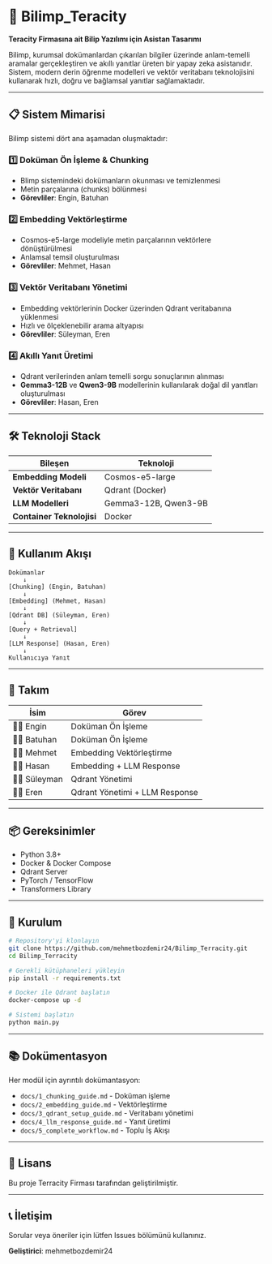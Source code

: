 # 🤖 Bilimp_Teracity

**Teracity Firmasına ait Bilip Yazılımı için Asistan Tasarımı**

Bilimp, kurumsal dokümanlardan çıkarılan bilgiler üzerinde anlam-temelli aramalar gerçekleştiren ve akıllı yanıtlar üreten bir yapay zeka asistanıdır. Sistem, modern derin öğrenme modelleri ve vektör veritabanı teknolojisini kullanarak hızlı, doğru ve bağlamsal yanıtlar sağlamaktadır.

---

## 📋 Sistem Mimarisi

Bilimp sistemi dört ana aşamadan oluşmaktadır:

### 1️⃣ **Doküman Ön İşleme & Chunking**
- Blimp sistemindeki dokümanların okunması ve temizlenmesi
- Metin parçalarına (chunks) bölünmesi
- **Görevliler**: Engin, Batuhan

### 2️⃣ **Embedding Vektörleştirme**
- Cosmos-e5-large modeliyle metin parçalarının vektörlere dönüştürülmesi
- Anlamsal temsil oluşturulması
- **Görevliler**: Mehmet, Hasan

### 3️⃣ **Vektör Veritabanı Yönetimi**
- Embedding vektörlerinin Docker üzerinden Qdrant veritabanına yüklenmesi
- Hızlı ve ölçeklenebilir arama altyapısı
- **Görevliler**: Süleyman, Eren

### 4️⃣ **Akıllı Yanıt Üretimi**
- Qdrant verilerinden anlam temelli sorgu sonuçlarının alınması
- **Gemma3-12B** ve **Qwen3-9B** modellerinin kullanılarak doğal dil yanıtları oluşturulması
- **Görevliler**: Hasan, Eren

---

## 🛠️ Teknoloji Stack

| Bileşen | Teknoloji |
|---------|-----------|
| **Embedding Modeli** | Cosmos-e5-large |
| **Vektör Veritabanı** | Qdrant (Docker) |
| **LLM Modelleri** | Gemma3-12B, Qwen3-9B |
| **Container Teknolojisi** | Docker |

---

## 🚀 Kullanım Akışı

```
Dokümanlar
    ↓
[Chunking] (Engin, Batuhan)
    ↓
[Embedding] (Mehmet, Hasan)
    ↓
[Qdrant DB] (Süleyman, Eren)
    ↓
[Query + Retrieval]
    ↓
[LLM Response] (Hasan, Eren)
    ↓
Kullanıcıya Yanıt
```

---

## 👥 Takım

| İsim | Görev |
|------|-------|
| 👨‍💻 Engin | Doküman Ön İşleme |
| 👨‍💻 Batuhan | Doküman Ön İşleme |
| 👨‍💻 Mehmet | Embedding Vektörleştirme |
| 👨‍💻 Hasan | Embedding + LLM Response |
| 👨‍💻 Süleyman | Qdrant Yönetimi |
| 👨‍💻 Eren | Qdrant Yönetimi + LLM Response |

---

## 📦 Gereksinimler

- Python 3.8+
- Docker & Docker Compose
- Qdrant Server
- PyTorch / TensorFlow
- Transformers Library

---

## 🔧 Kurulum

```bash
# Repository'yi klonlayın
git clone https://github.com/mehmetbozdemir24/Bilimp_Terracity.git
cd Bilimp_Terracity

# Gerekli kütüphaneleri yükleyin
pip install -r requirements.txt

# Docker ile Qdrant başlatın
docker-compose up -d

# Sistemi başlatın
python main.py
```

---

## 📚 Dokümentasyon

Her modül için ayrıntılı dokümantasyon:
- `docs/1_chunking_guide.md` - Doküman işleme
- `docs/2_embedding_guide.md` - Vektörleştirme
- `docs/3_qdrant_setup_guide.md` - Veritabanı yönetimi
- `docs/4_llm_response_guide.md` - Yanıt üretimi
- `docs/5_complete_workflow.md` - Toplu İş Akışı

---

## 📄 Lisans

Bu proje Terracity Firması tarafından geliştirilmiştir.

---

## 📞 İletişim

Sorular veya öneriler için lütfen Issues bölümünü kullanınız.

**Geliştirici**: mehmetbozdemir24
